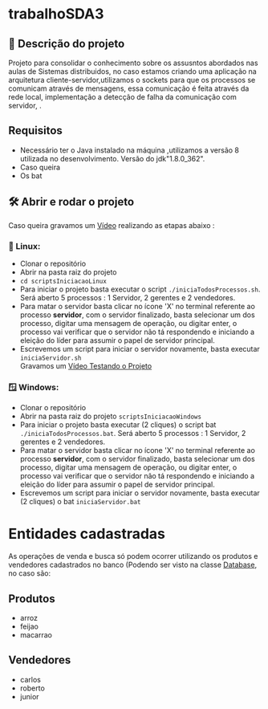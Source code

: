 # trabalhoSDA3

## 📁 Descrição do projeto
Projeto para consolidar o conhecimento sobre os assusntos abordados nas aulas de Sistemas distribuidos, no caso estamos criando uma aplicação na arquitetura cliente-servidor,utilizamos o sockets para que os processos se comunicam através de mensagens, essa comunicação é feita através da rede local, implementação a detecção de falha da comunicação com servidor, . 

## Requisitos
- Necessário ter o Java instalado na máquina ,utilizamos a versão 8 utilizada no desenvolvimento. Versão do jdk"1.8.0_362".
- Caso queira 
- Os bat

## 🛠️ Abrir e rodar o projeto
Caso queira gravamos um [Vídeo](https://drive.google.com/file/d/14DNM64LpQYE9q8KR5HHowkntDMpV7gh0/view) realizando as etapas abaixo :

### 🐧 Linux:
- Clonar o repositório
- Abrir na pasta raiz do projeto
- `cd scriptsIniciacaoLinux`
- Para iniciar o projeto basta executar o script `./iniciaTodosProcessos.sh`. Será aberto 5 processos : 1 Servidor, 2 gerentes e 2 vendedores.
- Para matar o servidor basta clicar no ícone 'X' no terminal referente ao processo **servidor**, com o servidor finalizado, basta selecionar um dos processo, digitar uma mensagem de operação, ou digitar enter, o processo vai verificar que o servidor não tá respondendo e iniciando a eleição do líder para assumir o papel de servidor principal.
- Escrevemos um script para iniciar o servidor novamente, basta executar `iniciaServidor.sh`   
Gravamos um [Vídeo Testando o Projeto](https://drive.google.com/file/d/1QdLnvW0hrELT_wSSOe0t58Mk5pI0XbmP/view)

### 🪟 Windows:
- Clonar o repositório
- Abrir na pasta raiz do projeto `scriptsIniciacaoWindows`
- Para iniciar o projeto basta executar (2 cliques) o script bat `./iniciaTodosProcessos.bat`. Será aberto 5 processos : 1 Servidor, 2 gerentes e 2 vendedores.
-  Para matar o servidor basta clicar no ícone 'X' no terminal referente ao processo **servidor**, com o servidor finalizado, basta selecionar um dos processo, digitar uma mensagem de operação, ou digitar enter, o processo vai verificar que o servidor não tá respondendo e iniciando a eleição do líder para assumir o papel de servidor principal.
- Escrevemos um script para iniciar o servidor novamente, basta executar (2 cliques) o bat `iniciaServidor.bat`   

# Entidades cadastradas 
As operações de venda e busca só podem ocorrer utilizando os produtos e vendedores cadastrados no banco (Podendo ser visto na classe [Database](https://github.com/WillianR381/trabalhoSDA3/blob/main/src/main/java/com/mycompany/trabalhosda3/config/Database.java#L80), no caso são:

## Produtos
- arroz
- feijao
- macarrao

## Vendedores
- carlos
- roberto
- junior
